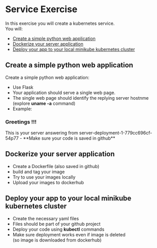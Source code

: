 # Service Exercise

In this exercise you will create a kubernetes service.  
You will:  
- [Create a simple python web application](#Create-a-simple-python-web-application)
- [Dockerize your server application](#Dockerize-your-server-application)
- [Deploy your app to your local minikube kubernetes cluster](#Deploy-your-app-to-your-local-minikube-kubernetes-cluster)



## Create a simple python web application

Create a simple python web application:  
- Use Flask
- Your application should serve a single web page.
- The single web page should identify the replying server hostnme  
(explore **uname -a** command)
- Example:  
<h3> Greetings !!! </h3>
This is your server answering from server-deployment-1-779cc696cf-54p77
- **Make sure your code is saved in github**


## Dockerize your server application

- Create a Dockerfile (also saved in github)
- build and tag your image
- Try to use your images locally
- Upload your images to dockerhub

## Deploy your app to your local minikube kubernetes cluster

- Create the necessary yaml files
- Files should be part of your github project
- Deploy your code using **kubectl** commands
- Make sure deployment works even if image is deleted  
(so image is downloaded from dockerhub)

